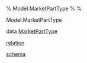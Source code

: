 % Model.MarketPartType
% 
% 

Model.MarketPartType

data [MarketPartType](Model-MarketPartType.html#t:MarketPartType)

[relation](Model-MarketPartType.html#v:relation)

[schema](Model-MarketPartType.html#v:schema)
